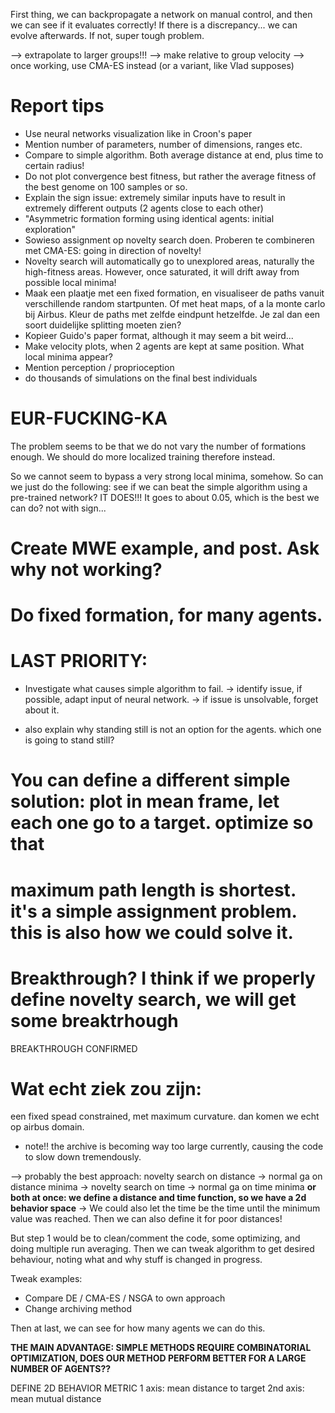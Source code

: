 First thing, we can backpropagate a network on manual control,
and then we can see if it evaluates correctly! If there is a
discrepancy... we can evolve afterwards. If not, super
tough problem.

--> extrapolate to larger groups!!!
--> make relative to group velocity
--> once working, use CMA-ES instead (or a variant, like Vlad supposes)

# Report tips
- Use neural networks visualization like in Croon's paper
- Mention number of parameters, number of dimensions, ranges etc.
- Compare to simple algorithm. Both average distance at end, plus time to certain radius!
- Do not plot convergence best fitness, but rather the average fitness of the best genome on 100 samples or so.
- Explain the sign issue: extremely similar inputs have to result in extremely different outputs (2 agents close to each other)
- "Asymmetric formation forming using identical agents: initial exploration"
- Sowieso assignment op novelty search doen. Proberen te combineren met CMA-ES: going in direction of novelty!
- Novelty search will automatically go to unexplored areas, naturally the high-fitness areas. However, once saturated, it will
  drift away from possible local minima!
- Maak een plaatje met een fixed formation, en visualiseer de paths vanuit verschillende random startpunten. Of met heat maps, of a la monte carlo bij Airbus. Kleur de paths met zelfde eindpunt hetzelfde. Je zal dan een soort duidelijke splitting moeten zien?
- Kopieer Guido's paper format, although it may seem a bit weird...
- Make velocity plots, when 2 agents are kept at same position. What local minima appear?
- Mention perception / proprioception
- do thousands of simulations on the final best individuals

# EUR-FUCKING-KA
The problem seems to be that we do not vary the number of formations enough. We should do more localized training therefore instead.

So we cannot seem to bypass a very strong local minima, somehow. So can we just do the following: see if we can beat the 
simple algorithm using a pre-trained network? IT DOES!!! It goes to about 0.05, which is the best we can  do? not with sign...

# Create MWE example, and post. Ask why not working?

# Do fixed formation, for many agents.

# LAST PRIORITY:
- Investigate what causes simple algorithm to fail. 
-> identify issue, if possible, adapt input of neural network.
-> if issue is unsolvable, forget about it.

- also explain why standing still is not an option for the agents. which one is going to stand still?

# You can define a different simple solution: plot in mean frame, let each one go to a target. optimize so that
# maximum path length is shortest. it's a simple assignment problem. this is also how we could solve it.

# Breakthrough? I think if we properly define novelty search, we will get some breaktrhough
BREAKTHROUGH CONFIRMED

# Wat echt ziek zou zijn:
een fixed spead constrained, met maximum curvature. dan komen we echt op airbus domain.

- note!! the archive is becoming way too large currently, causing the code to slow down
  tremendously.

--> probably the best approach: novelty search on distance -> normal ga on distance minima -> novelty search on time -> normal ga on time minima
**or both at once: we define a distance and time function, so we have a 2d behavior space**
-> We could also let the time be the time until the minimum value was reached. Then we can also define it for poor distances!


But step 1 would be to clean/comment the code, some optimizing, and doing multiple run averaging. Then we can tweak algorithm to get desired behaviour,
noting what and why stuff is changed in progress. 

Tweak examples:
- Compare DE / CMA-ES / NSGA to own approach
- Change archiving method

Then at last, we can see for how many agents we can do this. 

**THE MAIN ADVANTAGE: SIMPLE METHODS REQUIRE COMBINATORIAL OPTIMIZATION, DOES OUR METHOD PERFORM BETTER FOR A LARGE NUMBER OF AGENTS??**


DEFINE 2D BEHAVIOR METRIC
1 axis: mean distance to target
2nd axis: mean mutual distance